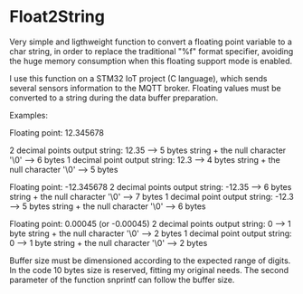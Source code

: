 # Float2String

Very simple and ligthweight function to convert a floating point variable to a char string, in order to replace the traditional "%f" format specifier, avoiding the huge memory consumption when this floating support mode is enabled.

I use this function on a STM32 IoT project (C language), which sends several sensors information to the MQTT broker. Floating values must be converted to a string during the data buffer preparation.

Examples:

Floating point: 12.345678

 2 decimal points output string: 12.35 --> 5 bytes string + the null character '\0' --> 6 bytes
 1 decimal point output string: 12.3 --> 4 bytes string + the null character '\0' --> 5 bytes

Floating point: -12.345678
 2 decimal points output string: -12.35 --> 6 bytes string + the null character '\0' --> 7 bytes
 1 decimal point output string: -12.3 --> 5 bytes string + the null character '\0' --> 6 bytes

Floating point: 0.00045 (or -0.00045)
 2 decimal points output string: 0 --> 1 byte string + the null character '\0' --> 2 bytes
 1 decimal point output string: 0 --> 1 byte string + the null character '\0' --> 2 bytes

Buffer size must be dimensioned according to the expected range of digits. In the code 10 bytes size is reserved, fitting my original needs.
The second parameter of the function snprintf can follow the buffer size.
